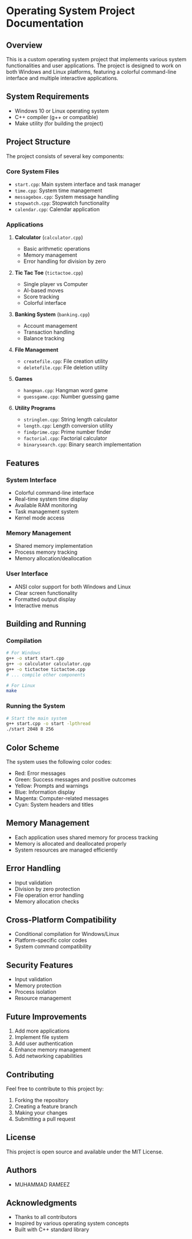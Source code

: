 # Operating System Project Documentation

## Overview
This is a custom operating system project that implements various system functionalities and user applications. The project is designed to work on both Windows and Linux platforms, featuring a colorful command-line interface and multiple interactive applications.

## System Requirements
- Windows 10 or Linux operating system
- C++ compiler (g++ or compatible)
- Make utility (for building the project)

## Project Structure
The project consists of several key components:

### Core System Files
- `start.cpp`: Main system interface and task manager
- `time.cpp`: System time management
- `messagebox.cpp`: System message handling
- `stopwatch.cpp`: Stopwatch functionality
- `calendar.cpp`: Calendar application

### Applications
1. **Calculator** (`calculator.cpp`)
   - Basic arithmetic operations
   - Memory management
   - Error handling for division by zero

2. **Tic Tac Toe** (`tictactoe.cpp`)
   - Single player vs Computer
   - AI-based moves
   - Score tracking
   - Colorful interface

3. **Banking System** (`banking.cpp`)
   - Account management
   - Transaction handling
   - Balance tracking

4. **File Management**
   - `createfile.cpp`: File creation utility
   - `deletefile.cpp`: File deletion utility

5. **Games**
   - `hangman.cpp`: Hangman word game
   - `guessgame.cpp`: Number guessing game

6. **Utility Programs**
   - `stringlen.cpp`: String length calculator
   - `length.cpp`: Length conversion utility
   - `findprime.cpp`: Prime number finder
   - `factorial.cpp`: Factorial calculator
   - `binarysearch.cpp`: Binary search implementation

## Features

### System Interface
- Colorful command-line interface
- Real-time system time display
- Available RAM monitoring
- Task management system
- Kernel mode access

### Memory Management
- Shared memory implementation
- Process memory tracking
- Memory allocation/deallocation

### User Interface
- ANSI color support for both Windows and Linux
- Clear screen functionality
- Formatted output display
- Interactive menus

## Building and Running

### Compilation
```bash
# For Windows
g++ -o start start.cpp
g++ -o calculator calculator.cpp
g++ -o tictactoe tictactoe.cpp
# ... compile other components

# For Linux
make
```

### Running the System
```bash
# Start the main system
g++ start.cpp -o start -lpthread
./start 2048 8 256
```

## Color Scheme
The system uses the following color codes:
- Red: Error messages
- Green: Success messages and positive outcomes
- Yellow: Prompts and warnings
- Blue: Information display
- Magenta: Computer-related messages
- Cyan: System headers and titles

## Memory Management
- Each application uses shared memory for process tracking
- Memory is allocated and deallocated properly
- System resources are managed efficiently

## Error Handling
- Input validation
- Division by zero protection
- File operation error handling
- Memory allocation checks

## Cross-Platform Compatibility
- Conditional compilation for Windows/Linux
- Platform-specific color codes
- System command compatibility

## Security Features
- Input validation
- Memory protection
- Process isolation
- Resource management

## Future Improvements
1. Add more applications
2. Implement file system
3. Add user authentication
4. Enhance memory management
5. Add networking capabilities

## Contributing
Feel free to contribute to this project by:
1. Forking the repository
2. Creating a feature branch
3. Making your changes
4. Submitting a pull request

## License
This project is open source and available under the MIT License.

## Authors
- MUHAMMAD RAMEEZ

## Acknowledgments
- Thanks to all contributors
- Inspired by various operating system concepts
- Built with C++ standard library 
